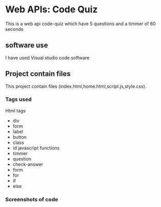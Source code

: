 # Web APIs: Code Quiz
This is a web api code-quiz which have 5 questions and a timmer of 60 seconds 

## software use
I have used Visual studio code software 

## Project contain files
This project contain files (index.html,home.html,script.js,style.css).

### Tags used
Html tags
* div
* form
* label 
* button
* class
* id
javascript functions
* timmer
* question
* check-answer 
* form
* for 
* if
* else
### Screenshots of code
